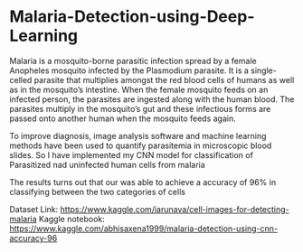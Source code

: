 # Malaria-Detection-using-Deep-Learning

Malaria is a mosquito-borne parasitic infection spread by a female Anopheles mosquito infected by the Plasmodium parasite. It is a single-celled parasite that multiplies amongst the red blood cells of humans as well as in the mosquito’s intestine. When the female mosquito feeds on an infected person, the parasites are ingested along with the human blood. The parasites multiply in the mosquito’s gut and these infectious forms are passed onto another human when the mosquito feeds again.

To improve diagnosis, image analysis software and machine learning methods have been used to quantify parasitemia in microscopic blood slides. So I have implemented my CNN model for classification of Parasitized nad uninfected human cells from malaria

The results turns out that our was able to achieve a accuracy of 96% in classifying between the two categories of cells

Dataset Link: https://www.kaggle.com/iarunava/cell-images-for-detecting-malaria
Kaggle notebook: https://www.kaggle.com/abhisaxena1999/malaria-detection-using-cnn-accuracy-96
